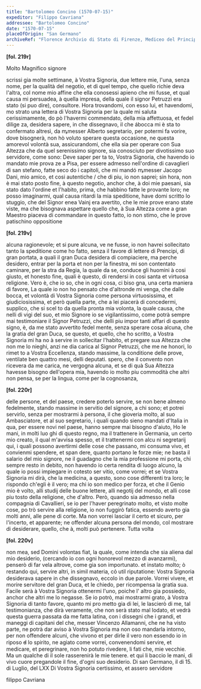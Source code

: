 ```yaml
---
title: "Bartolomeo Concino (1570-07-15)"
expeditor: "Filippo Cavriana"
addressee: "Bartolomeo Concino"
date: "1570-07-15"
placeOfOrigin: "San Germano"
archiveRef: "Florence Archivio di Stato di Firenze, Mediceo del Principato, 551, fols. 219r-220v"
---
```



**[fol. 219r]**

Molto Magnifico  signore

<span class="lb-marker"></span> scrissi gia molte settimane, à Vostra Signoria, due lettere mie, l'una, senza <span class="lb-marker"></span> nome, per la qualità del negotio, et di quel tempo, che quello <span class="lb-marker"></span> richie deva l'altra, col nome mio affine che ella conosessi <span class="lb-marker"></span> apieno che mi fusse, et qual causa mi persuadea, à quella <span class="lb-marker"></span> impresa, della quale il signor Petruzzi era stato (si puo dire), <span class="lb-marker"></span> consultore. Hora trovandomi, con esso lui, et havendomi, mo<span class="lb-marker"></span> strato una lettera  di Vostra Signoria  per la quale mi saluta cerissimamente, do<span class="lb-marker"></span> pò l'havermi commendato, della mia affettuosa, et fedel dilige<span class="lb-marker"></span> za, desidera sapere, in che dissegnavo, il che ábocca mi è sta<span class="lb-marker"></span> to confermato altresì, da ꝳmesser Alberto segretario, per potermi fa<span class="lb-marker"></span> vorire, dove bisognerà, non  hò voluto sperare questa occasione, <span class="lb-marker"></span> ne questa amorevol volontà sua, assicurandomi, che ella sia per <span class="lb-marker"></span> operare con Sua Altezza  che da quel serenissimo  signore, sia conosciuto <span class="lb-marker"></span> per divotissimo suo servidore, come sono: Deve saper per ta<span class="lb-marker"></span> to, <span class="lb-marker"></span> Vostra Signoria, che havendo io mandato mie prova<span class="lb-marker"></span> ze a Pisa, per essere admesso <span class="lb-marker"></span> nell'ordine di cavaglieri di san stefano, fatte seco<span class="lb-marker"></span> do i capitoli, <span class="lb-marker"></span> che mi mandó ꝳmesser Jacopo Dani, mio amico, et cosi autentiche / <span class="lb-marker"></span> che di piu, io non saprei; sin hora, non  è mai stato posto fine, à <span class="lb-marker"></span> questo negotio, anchor che, à doi mie paesani, sia stato dato <span class="lb-marker"></span> l'ordine et l'habito, prima, che habbino fatte le provante loro; <span class="lb-marker"></span> ne posso imaginarmi, qual causa ritardi la mia speditione, have<span class="lb-marker"></span> domi scritto lo stuggio, che del Signor enea Vainj era avertito, che <span class="lb-marker"></span> le mie prove erano state viste, ma che bisognava aspettare <span class="lb-marker"></span> quello che, à Sua Altezza  come a gran Maestro piaceva di commandare <span class="lb-marker"></span> in questo fatto, io non  stimo, che le prove patischino oppositione


**[fol. 219v]**

<span class="lb-marker"></span> alcuna ragionevole; et si pure alcuna, ve ne fusse, io non  havrei <span class="lb-marker"></span> sollecitato tanto la speditione come ho fatto, senza il favore di <span class="lb-marker"></span> lettere di Prencipi, di gran portata, a quali il gran Duca <span class="lb-marker"></span> desidera di compiaciere, ma perche desidero, entrar per la porta <span class="lb-marker"></span> et non  per la finestra, mi son contentato caminare, per la <span class="unclear">stra</span><span class="lb-marker"></span> da Regia, la quale da se, conduce gli huomini à cosi giusto, <span class="lb-marker"></span> et honesto fine, quali è questo, di rendersi in cosi santa et <span class="lb-marker"></span> virtuosa religione. Vero è, che io so, che in ogni cosa, ci biso<span class="lb-marker"></span> gna, una certa maniera di favore, La quale io non  ho <span class="unclear">pensato</span><span class="lb-marker"></span> che d'altronde mi venga, che dalle bocca, et volontà di Vostra Signoria <span class="lb-marker"></span> come persona virtuosissima, et giudiciosissima, et però quella <span class="lb-marker"></span> parte, che a lei piacerà di concedermi, supplico, che si <span class="unclear">scel</span><span class="lb-marker"></span> to da quella pronta mia volonta, la quale causa, che nelli <span class="unclear">di</span><span class="lb-marker"></span> vigi del suo, et mio Signore  io se vigilantissimo, come potrà <span class="lb-marker"></span> sempre mai testimoniare il Signor Petruzzi, che delli piu impor<span class="lb-marker"></span> tanti affari di questo signo, è, da me stato avvertito fedel<span class="lb-marker"></span> mente, senza sperare cosa alcuna, che la gratia del gran Duca, <span class="lb-marker"></span> se questo, et quello, che ho scritto, a Vostra Signoria  mi ha<span class="lb-marker"></span> no à servire in <span class="lb-marker"></span> sollecitar l'habito, et pregare sua Altezza  che non me lo nieghi, <span class="lb-marker"></span> anzi ne dia carica al Signor Petruzzi, che me ne honori, lo rimet<span class="lb-marker"></span> to a Vostra Eccellenza, stando massime, la conditione delle prove, ventilate <span class="lb-marker"></span> ben quattro mesi, delli deputati. spero, che il convento non <span class="lb-marker"></span> ricevera da me carica, ne vergogna alcuna, et se di quà Sua Altezza <span class="lb-marker"></span> havesse bisogno dell'opera mia, havendo io molto piu commodità <span class="lb-marker"></span> che altri non  pensa, se per la lingua, come per la cognosanza,


**[fol. 220r]**

<span class="lb-marker"></span> delle persone, et del paese, credere poterlo servire, se non  bene <span class="lb-marker"></span> almeno fedelmente, stando massime in servitio del signore, a chi <span class="lb-marker"></span> sono; et potrei servirlo, senza per mostrarmi à persona, il che <span class="lb-marker"></span> gioveria molto, al suo Ambasciatore, et al suo segretario, i quali <span class="lb-marker"></span> quando  sieno mandati d'Italia in qua, per essere novi nel paese, <span class="lb-marker"></span> hanno sempre mai bisogno d'aiuto, Ho le mani, in molti luo<span class="lb-marker"></span> ghi di questo regno, ma il trattenere in Germania, un certo <span class="lb-marker"></span> mio creato, il qual m'avvisa spesso, et il trattenermi con alcu<span class="lb-marker"></span> ni segretarij qui, i quali possono avertirmi delle cose che <span class="lb-marker"></span> passano, mi consuma vivo, et convienmi spendere, et span<span class="lb-marker"></span> dere, quanto portano le forze mie; ne basta il salario del <span class="lb-marker"></span> mio signore, ne il guadagno che la mia professione mi porta, <span class="lb-marker"></span> chi sempre resto in debito, non  havendo io certa rendita <span class="lb-marker"></span> di luogo alcuno, la quale io possi impiegare in cotesto ser<span class="lb-marker"></span> vitio, come vorrei; et se Vostra Signoria  mi dirà, che la medicina, a <span class="lb-marker"></span> questo, sono cose differenti tra loro; le rispondo ch'egli <span class="lb-marker"></span> è il vero; ma chi io son medico per forza, et che il Genio <span class="lb-marker"></span> mio è volto, alli studij delle buone lettere, alli negotij del <span class="lb-marker"></span> mondo, et alli cose piu tosto della religione, che d'altro. <span class="lb-marker"></span> Però, quando  sia admesso nella compagnia di Cavallieri, se io <span class="lb-marker"></span> per l'haver peregrinato molto, et visto molte cose, po<span class="lb-marker"></span> trò servire alla religione, io non  fuggirò fatica, essendo <span class="lb-marker"></span> averto gia molti anni, alle pene di corte. Ma non  vorrei <span class="lb-marker"></span> lasciar il certo et sicuro, per l'incerto, et apparente; <span class="lb-marker"></span> ne offender alcuna persona del mondo, col mostrare di <span class="lb-marker"></span> desiderare, quello, che à, molti può pertenere. Tutta volta


**[fol. 220v]**

<span class="lb-marker"></span> non  mea, sed Domini volontas fiat, la quale, come intenda che <span class="lb-marker"></span> sia aliena dal mio desiderio, (cercando io con ogni  honorevol <span class="lb-marker"></span> mezzo di avanzarmi), penserò di far vela altrove, come gia <span class="lb-marker"></span> son importunato. et instato molto; ò restando qui, servire <span class="lb-marker"></span> altri, in simil materia, co̍ util riputatione: Vostra Signoria  desiderava <span class="lb-marker"></span> sapere in che dissegnavo, eccolo in due parole. Vorrei vivere, <span class="lb-marker"></span> et morire servitore del gran Duca, et le chiedo, per ricompensa <span class="lb-marker"></span> la gratia sua. Facile serà à Vostra Signoria  ottenermi l'uno, poiche l' <span class="lb-marker"></span> altro gia possiedo, anchor che altri me lo negasse. Se io potrò, <span class="lb-marker"></span> mai mostrarmi grato, à Vostra Signoria  di tanto favore, quanto mi pro<span class="lb-marker"></span> metto gia di lei, le lascierò di me, tal testimonianza, che <span class="lb-marker"></span> dirà veramente, che non serà stato mal <span class="unclear">lodato</span>, et vedrà <span class="lb-marker"></span> questa guerra passata da me fatta latina, con i dissegni <span class="lb-marker"></span> che i grandi, et maneggi di capitani del che, messer Vincenzo Allamanni, che ne ha visto parte, ne potrà dar aviso à Vostra Signoria <span class="lb-marker"></span> ma non  oso mandarla intorno, per non  offendere alcuni, che <span class="lb-marker"></span> vivono et per dirle il vero non  essendo io in riposo d̵ <span class="lb-marker"></span> lo spirito, ne agiato come vorrei, convenendomi servire, et <span class="lb-marker"></span> medicare, et peregrinare, non  ho potuto rivedere, li fati <span class="lb-marker"></span> che, mie vecchie. Ma un qualche di il sole rasserenirà <span class="lb-marker"></span> le mie tenere. et qui li baccio le mani, di vivo cuore <span class="lb-marker"></span> pregandole il fine, d'ogni suo desiderio. Di san Germano, il di 15. di Luglio, del LXX<span class="lb-marker"></span> Di Vostra Signoria <span class="lb-marker"></span> certissimo, et assero servidore

filippo Cavriana

